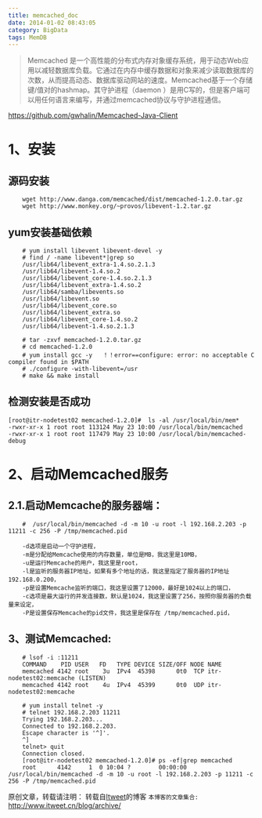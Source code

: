 ```yaml
---
title: memcached_doc
date: 2014-01-02 08:43:05
category: BigData
tags: MemDB
---
```


>Memcached 是一个高性能的分布式内存对象缓存系统，用于动态Web应用以减轻数据库负载。它通过在内存中缓存数据和对象来减少读取数据库的次数，从而提高动态、数据库驱动网站的速度。Memcached基于一个存储键/值对的hashmap。其守护进程（daemon ）是用C写的，但是客户端可以用任何语言来编写，并通过memcached协议与守护进程通信。

https://github.com/gwhalin/Memcached-Java-Client

# 1、安装

## 源码安装
```
    wget http://www.danga.com/memcached/dist/memcached-1.2.0.tar.gz
    wget http://www.monkey.org/~provos/libevent-1.2.tar.gz
```

## yum安装基础依赖
```
    # yum install libevent libevent-devel -y
    # find / -name libevent*|grep so
    /usr/lib64/libevent_extra-1.4.so.2.1.3
    /usr/lib64/libevent-1.4.so.2
    /usr/lib64/libevent_core-1.4.so.2.1.3
    /usr/lib64/libevent_extra-1.4.so.2
    /usr/lib64/samba/libevents.so
    /usr/lib64/libevent.so
    /usr/lib64/libevent_core.so
    /usr/lib64/libevent_extra.so
    /usr/lib64/libevent_core-1.4.so.2
    /usr/lib64/libevent-1.4.so.2.1.3
    
    # tar -zxvf memcached-1.2.0.tar.gz 
    # cd memcached-1.2.0
    # yum install gcc -y   ！！error==configure: error: no acceptable C compiler found in $PATH
    # ./configure -with-libevent=/usr
    # make && make install  
```

## 检测安装是否成功
```
[root@itr-nodetest02 memcached-1.2.0]#  ls -al /usr/local/bin/mem*
-rwxr-xr-x 1 root root 113124 May 23 10:00 /usr/local/bin/memcached
-rwxr-xr-x 1 root root 117479 May 23 10:00 /usr/local/bin/memcached-debug
```

# 2、启动Memcached服务
## 2.1.启动Memcache的服务器端：
```	
    #  /usr/local/bin/memcached -d -m 10 -u root -l 192.168.2.203 -p 11211 -c 256 -P /tmp/memcached.pid

	-d选项是启动一个守护进程，
	-m是分配给Memcache使用的内存数量，单位是MB，我这里是10MB，
	-u是运行Memcache的用户，我这里是root，
	-l是监听的服务器IP地址，如果有多个地址的话，我这里指定了服务器的IP地址192.168.0.200，
	-p是设置Memcache监听的端口，我这里设置了12000，最好是1024以上的端口，
	-c选项是最大运行的并发连接数，默认是1024，我这里设置了256，按照你服务器的负载量来设定，
	-P是设置保存Memcache的pid文件，我这里是保存在 /tmp/memcached.pid，
```

## 3、测试Memcached:
```	
    # lsof -i :11211
	COMMAND    PID USER   FD   TYPE DEVICE SIZE/OFF NODE NAME
	memcached 4142 root    3u  IPv4  45398      0t0  TCP itr-nodetest02:memcache (LISTEN)
	memcached 4142 root    4u  IPv4  45399      0t0  UDP itr-nodetest02:memcache 

	# yum install telnet -y
	# telnet 192.168.2.203 11211
	Trying 192.168.2.203...
	Connected to 192.168.2.203.
	Escape character is '^]'.
	^]
	telnet> quit
	Connection closed.
	[root@itr-nodetest02 memcached-1.2.0]# ps -ef|grep memcached
	root      4142     1  0 10:04 ?        00:00:00 /usr/local/bin/memcached -d -m 10 -u root -l 192.168.2.203 -p 11211 -c 256 -P /tmp/memcached.pid
```


原创文章，转载请注明： 转载自[Itweet](http://www.itweet.cn)的博客
`本博客的文章集合:` http://www.itweet.cn/blog/archive/
